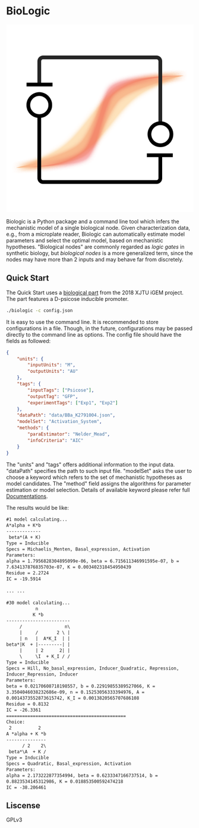 # BioLogic

![Biologic LOGO](src/logo.png)

Biologic is a Python package and a command line tool which infers the mechanistic model of a single biological node. Given characterization data, e.g., from a microplate reader, Biologic can automatically estimate model parameters and select the optimal model, based on mechanistic hypotheses.
"Biological nodes" are commonly regarded as *logic gates* in synthetic biology, but *biological nodes* is a more generalized term, since the nodes may have more than 2 inputs and may behave far from discretely.

## Quick Start

The Quick Start uses a [biological part](http://parts.igem.org/wiki/index.php?title=Part:BBa_K2791004) from the 2018 XJTU iGEM project. The part features a D-psicose inducible promoter.

```sh
./biologic -c config.json
```

It is easy to use the command line. It is recommended to store configurations in a file. Though, in the future, configurations may be passed directly to the command line as options.
The config file should have the fields as followed:

```json
{
    "units": {
        "inputUnits": "M",
        "outputUnits": "AU"
    },
    "tags": {
        "inputTags": ["Psicose"],
        "outputTag": "GFP",
        "experimentTags": ["Exp1", "Exp2"]
    },
    "dataPath": "data/BBa_K2791004.json",
    "modelSet": "Activation_System",
    "methods": {
        "paraEstimator": "Nelder_Mead",
        "infoCriteria": "AIC"
    }
}
```

The "units" and "tags" offers additional information to the input data. "dataPath" specifies the path to such input file. "modelSet" asks the user to choose a keyword which refers to the set of mechanistic hypotheses as model candidates.
The "method" field assigns the algorithms for parameter estimation or model selection.
Details of available keyword please refer full [Documentations](docs/modelBase.md).

The results would be like:

```
#1 model calculating...
A*alpha + K*b
-------------
 beta*(A + K)
Type = Inducible
Specs = Michaelis_Menten, Basal_expression, Activation
Parameters:
alpha = 1.7956828304895099e-06, beta = 6.715611346991595e-07, b = 7.634137876835703e-07, K = 0.003402318454950439
Residue = 2.2724
IC = -19.5914

... ...

#30 model calculating...
           n
          K *b
------------------------
     /                n\
     |     /       2 \ |
     | n   |  A*K_I  | |
beta*|K  + |---------| |
     |     | 2      2| |
     \     \I  + K_I / /
Type = Inducible
Specs = Hill, No_basal_expression, Inducer_Quadratic, Repression, Inducer_Repression, Inducer
Parameters:
beta = 0.02170608718198557, b = 0.22919855389527066, K = 3.3504046038232686e-09, n = 0.15253056333394976, A = 0.0014373552873615742, K_I = 0.0013820565707686108
Residue = 0.8132
IC = -26.3361
=============================================
Choice:
 2          2
A *alpha + K *b
---------------
      / 2    2\
 beta*\A  + K /
Type = Inducible
Specs = Quadratic, Basal_expression, Activation
Parameters:
alpha = 2.173222877354994, beta = 0.6233347166737514, b = 0.8823534145312986, K = 0.018853500592474218
IC = -38.206461
```

## Liscense

GPLv3
